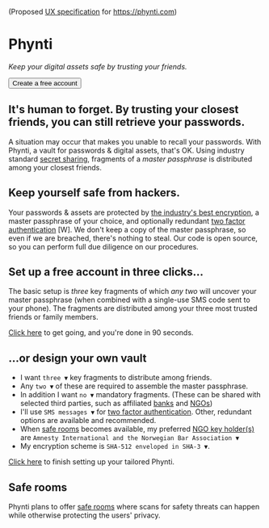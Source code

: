 (Proposed [UX specification][] for https://phynti.com)

# Phynti

_Keep your digital assets safe by trusting your friends._

<button>Create a free account</button>

## It's human to forget. By trusting your closest friends, you can still retrieve your passwords.

A situation may occur that makes you unable to recall your passwords. With Phynti, a vault for passwords & digital assets, that's OK. Using industry standard [secret sharing][], fragments of a *master passphrase* is distributed among your closest friends.

## Keep yourself safe from hackers.

Your passwords & assets are protected by [the industry's best encryption][], a master passphrase of your choice, and optionally redundant [two factor authentication][] \[W]. We don't keep a copy of the master passphrase, so even if we are breached, there's nothing to steal. Our code is open source, so you can perform full due diligence on our procedures.

## Set up a free account in three clicks...

The basic setup is _three_ key fragments of which _any two_ will uncover your master passphrase (when combined with a single-use SMS code sent to your phone). The fragments are distributed among your three most trusted friends or family members. 

[Click here][basic] to get going, and you're done in 90 seconds.

## ...or design your own vault

* I want `three ▼` key fragments to distribute among friends. 
* Any `two ▼` of these are required to assemble the master passphrase. 
* In addition I want `no ▼` mandatory fragments. (These can be shared with selected third parties, such as affiliated [banks][] and [NGOs][])
* I'll use `SMS messages ▼` for [two factor authentication][]. Other, redundant options are available and recommended.
* When [safe rooms][] becomes available, my preferred [NGO key holder(s)][] are `Amnesty International and the Norwegian Bar Association ▼` 
* My encryption scheme is `SHA-512 enveloped in SHA-3 ▼`.

[Click here][custom] to finish setting up your tailored Phynti.

## Safe rooms

Phynti plans to offer [safe rooms][] where scans for safety threats can happen while otherwise protecting the users' privacy.

[UX specification]: https://github.com/bjornte/transparent-encryption/
[Secret sharing]: encryption-scheme
[the industry's best encryption]: encryption-scheme
[two factor authentication]: https://en.wikipedia.org/wiki/Multi-factor_authentication
[basic]: basic
[custom]: custom
[banks]: phyntis-encryption-scheme#mandatory-key-holders
[NGOs]: non-government-key-holders
[NGO key holder(s)]: non-government-key-holders
[safe rooms]: safe-rooms

